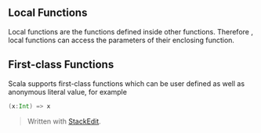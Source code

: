 

## Local Functions
Local functions are the functions defined inside other functions. Therefore , local functions can access the parameters of their enclosing function.
## First-class Functions
Scala supports first-class functions which can be user defined as well as anonymous literal value, for example
```scala
(x:Int) => x
```

> Written with [StackEdit](https://stackedit.io/).
<!--stackedit_data:
eyJoaXN0b3J5IjpbMTEzOTUzOTY1XX0=
-->